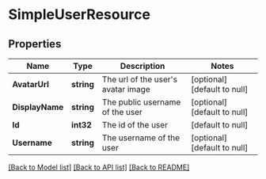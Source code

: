 # SimpleUserResource

## Properties
Name | Type | Description | Notes
------------ | ------------- | ------------- | -------------
**AvatarUrl** | **string** | The url of the user&#39;s avatar image | [optional] [default to null]
**DisplayName** | **string** | The public username of the user | [optional] [default to null]
**Id** | **int32** | The id of the user | [default to null]
**Username** | **string** | The username of the user | [optional] [default to null]

[[Back to Model list]](../README.md#documentation-for-models) [[Back to API list]](../README.md#documentation-for-api-endpoints) [[Back to README]](../README.md)


